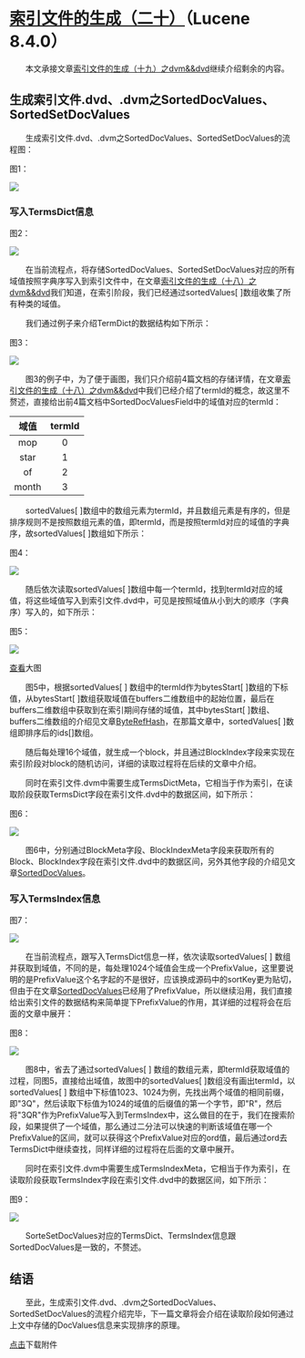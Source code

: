 # [索引文件的生成（二十）](https://www.amazingkoala.com.cn/Lucene/Index/)（Lucene 8.4.0）

&emsp;&emsp;本文承接文章[索引文件的生成（十九）之dvm&&dvd](https://www.amazingkoala.com.cn/Lucene/Index/2020/0531/145.html)继续介绍剩余的内容。

## 生成索引文件.dvd、.dvm之SortedDocValues、SortedSetDocValues

&emsp;&emsp;生成索引文件.dvd、.dvm之SortedDocValues、SortedSetDocValues的流程图：

图1：

<img src="http://www.amazingkoala.com.cn/uploads/lucene/index/索引文件的生成/索引文件的生成（二十）/1.png">

### 写入TermsDict信息

图2：

<img src="http://www.amazingkoala.com.cn/uploads/lucene/index/索引文件的生成/索引文件的生成（二十）/2.png">

&emsp;&emsp;在当前流程点，将存储SortedDocValues、SortedSetDocValues对应的所有域值按照字典序写入到索引文件中，在文章[索引文件的生成（十八）之dvm&&dvd](https://www.amazingkoala.com.cn/Lucene/Index/2020/0528/144.html)我们知道，在索引阶段，我们已经通过sortedValues[ ]数组收集了所有种类的域值。

&emsp;&emsp;我们通过例子来介绍TermDict的数据结构如下所示：

图3：

<img src="http://www.amazingkoala.com.cn/uploads/lucene/index/索引文件的生成/索引文件的生成（二十）/3.png">

&emsp;&emsp;图3的例子中，为了便于画图，我们只介绍前4篇文档的存储详情，在文章[索引文件的生成（十八）之dvm&&dvd](https://www.amazingkoala.com.cn/Lucene/Index/2020/0528/144.html)中我们已经介绍了termId的概念，故这里不赘述，直接给出前4篇文档中SortedDocValuesField中的域值对应的termId：

| 域值  | termId |
| :---: | :----: |
|  mop  |   0    |
| star  |   1    |
|  of   |   2    |
| month |   3    |

&emsp;&emsp;sortedValues[ ]数组中的数组元素为termId，并且数组元素是有序的，但是排序规则不是按照数组元素的值，即termId，而是按照termId对应的域值的字典序，故sortedValues[ ]数组如下所示：

图4：

<img src="http://www.amazingkoala.com.cn/uploads/lucene/index/索引文件的生成/索引文件的生成（二十）/4.png">

&emsp;&emsp;随后依次读取sortedValues[ ]数组中每一个termId，找到termId对应的域值，将这些域值写入到索引文件.dvd中，可见是按照域值从小到大的顺序（字典序）写入的，如下所示：

图5：

<img src="http://www.amazingkoala.com.cn/uploads/lucene/index/索引文件的生成/索引文件的生成（二十）/5.png">

[查看](http://www.amazingkoala.com.cn/uploads/lucene/index/索引文件的生成/索引文件的生成（二十）/termsdictdvd.html)大图

&emsp;&emsp;图5中，根据sortedValues\[ ] 数组中的termId作为bytesStart\[ ]数组的下标值，从bytesStart\[ ]数组获取域值在buffers二维数组中的起始位置，最后在buffers二维数组中获取到在索引期间存储的域值，其中bytesStart\[ ]数组、buffers二维数组的介绍见文章[ByteRefHash](https://www.amazingkoala.com.cn/Lucene/gongjulei/2019/0218/32.html)，在那篇文章中，sortedValues[ ]数组即排序后的ids[]数组。

&emsp;&emsp;随后每处理16个域值，就生成一个block，并且通过BlockIndex字段来实现在索引阶段对block的随机访问，详细的读取过程将在后续的文章中介绍。

&emsp;&emsp;同时在索引文件.dvm中需要生成TermsDictMeta，它相当于作为索引，在读取阶段获取TermsDict字段在索引文件.dvd中的数据区间，如下所示：

图6：

<img src="http://www.amazingkoala.com.cn/uploads/lucene/index/索引文件的生成/索引文件的生成（二十）/6.png">

&emsp;&emsp;图6中，分别通过BlockMeta字段、BlockIndexMeta字段来获取所有的Block、BlockIndex字段在索引文件.dvd中的数据区间，另外其他字段的介绍见文章[SortedDocValues](https://www.amazingkoala.com.cn/Lucene/DocValues/2019/0219/34.html)。

### 写入TermsIndex信息

图7：

<img src="http://www.amazingkoala.com.cn/uploads/lucene/index/索引文件的生成/索引文件的生成（二十）/7.png">

&emsp;&emsp;在当前流程点，跟写入TermsDict信息一样，依次读取sortedValues\[ ] 数组并获取到域值，不同的是，每处理1024个域值会生成一个PrefixValue，这里要说明的是PrefixValue这个名字起的不是很好，应该换成源码中的sortKey更为贴切，但由于在文章[SortedDocValues](https://www.amazingkoala.com.cn/Lucene/DocValues/2019/0219/34.html)已经用了PrefixValue，所以继续沿用，我们直接给出索引文件的数据结构来简单提下PrefixValue的作用，其详细的过程将会在后面的文章中展开：

图8：

<img src="http://www.amazingkoala.com.cn/uploads/lucene/index/索引文件的生成/索引文件的生成（二十）/8.png">

&emsp;&emsp;图8中，省去了通过sortedValues\[ ] 数组的数组元素，即termId获取域值的过程，同图5，直接给出域值，故图中的sortedValues\[ ]数组没有画出termId，以sortedValues\[ ] 数组中下标值1023、1024为例，先找出两个域值的相同前缀，即"3Q"，然后读取下标值为1024的域值的后缀值的第一个字节，即"R"，然后将"3QR"作为PrefixValue写入到TermsIndex中，这么做目的在于，我们在搜索阶段，如果提供了一个域值，那么通过二分法可以快速的判断该域值在哪一个PrefixValue的区间，就可以获得这个PrefixValue对应的ord值，最后通过ord去TermsDict中继续查找，同样详细的过程将在后面的文章中展开。

&emsp;&emsp;同时在索引文件.dvm中需要生成TermsIndexMeta，它相当于作为索引，在读取阶段获取TermsIndex字段在索引文件.dvd中的数据区间，如下所示：

图9：

<img src="http://www.amazingkoala.com.cn/uploads/lucene/index/索引文件的生成/索引文件的生成（二十）/9.png">

&emsp;&emsp;SorteSetDocValues对应的TermsDict、TermsIndex信息跟SortedDocValues是一致的，不赘述。

## 结语

&emsp;&emsp;至此，生成索引文件.dvd、.dvm之SortedDocValues、SortedSetDocValues的流程介绍完毕，下一篇文章将会介绍在读取阶段如何通过上文中存储的DocValues信息来实现排序的原理。

[点击](http://www.amazingkoala.com.cn/attachment/Lucene/Index/索引文件的生成/索引文件的生成（二十）/索引文件的生成（二十）.zip)下载附件


